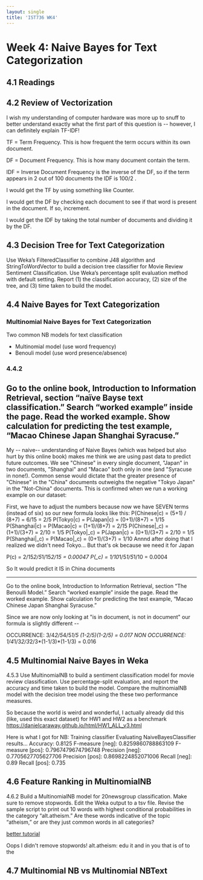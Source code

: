 ```yaml
---
layout: single
title: 'IST736 WK4'
---
```



# Week 4: Naive Bayes for Text Categorization
## 4.1 Readings
## 4.2 Review of Vectorization

I wish my understanding of computer hardware was more up to snuff to better understand exactly what the first part of this question is -- however, I can definitely explain TF-IDF! 

TF = Term Frequency. This is how frequent the term occurs within its own document. 

DF = Document Frequency. This is how many document contain the term. 

IDF = Inverse Document Frequency is the inverse of the DF, so if the term appears in 2 out of 100 documents the IDF is 100/2 . 

I would get the TF by using something like Counter. 

I would get the DF by checking each document to see if that word is present in the document. If so, increment. 

I would get the IDF by taking the total number of documents and dividing it by the DF.

## 4.3 Decision Tree for Text Categorization

Use Weka’s FilteredClassifier to combine J48 algorithm and StringToWordVector to build a decision tree classifier for Movie Review Sentiment Classification. Use Weka’s percentage split evaluation method with default setting. Report (1) the classification accuracy, (2) size of the tree, and (3) time taken to build the model.

## 4.4 Naive Bayes for Text Categorization

### Multinomial Naive Bayes for Text Categorization

Two common NB models for text classification
* Multinomial model (use word frequency)
* Benouli model (use word presence/absence)

### 4.4.2

Go to the online book, Introduction to Information Retrieval, section “naïve Bayse text classification.” Search “worked example” inside the page. Read the worked example. Show calculation for predicting the test example, “Macao Chinese Japan Shanghai Syracuse.”
---

My -- naive-- understanding of Naive Bayes (which was helped but also hurt by this online book) makes me think we are using past data to predict future outcomes. We see "Chinese" in every single document, "Japan" in two documents, "Shanghai" and "Macao" both only in one (and "Syracuse in none!). Common sense would dictate that the greater presence of "Chinese" in the "China" documents outweighs the negative "Tokyo Japan" in the "Not-China" documents. This is confirmed when we run a working example on our dataset:  

First, we have to adjust the numbers because now we have SEVEN terms (instead of six) so our new formula looks like this:
P(Chinese|c) = (5+1) / (8+7)  = 6/15 = 2/5
P(Tokyo|c) = P(Japan|c) = (0+1)/(8+7) = 1/15
P(Shanghai|c) = P(Macao|c) = (1+1)/(8+7) = 2/15
P(Chinese|_c) = (1+1)/(3+7)  = 2/10 = 1/5
P(Tokyo|_c) = P(Japan|c) = (0+1)/(3+7)  = 2/10 = 1/5
P(Shanghai|_c) = P(Macao|_c) = (0+1)/(3+7) = 1/10
Annnd after doing that I realized we didn't need Tokyo...
But that's ok because we need it for Japan

P(c) = 2/15*2/5*1/15*2/15 = 0.00047
P(_c) = 1/10*1/5*1/5*1/10 = 0.0004 

So It would predict it IS in China documents

---
Go to the online book, Introduction to Information Retrieval, section “The Benoulli Model.” Search “worked example” inside the page. Read the worked example. Show calculation for predicting the test example, “Macao Chinese Japan Shanghai Syracuse.”

Since we are now only looking at "is in document, is not in document" our formula is slightly different -- 

OCCURRENCE: 3/4*2/5*4/5*1/5 *(1-2/5)*(1-2/5) = 0.017
NON OCCURRENCE: 1/4*1/3*2/3*2/3*(1-1/3)*(1-1/3) = 0.016

## 4.5 Multinomial Naive Bayes in Weka

4.5.3 Use MultinomialNB to build a sentiment classification model for movie review classification. Use percentage-split evaluation, and report the accuracy and time taken to build the model. Compare the multinomialNB model with the decision tree model using the these two performance measures.

So because the world is weird and wonderful, I actually already did this (like, used this exact dataset) for HW1 and HW2 as a benchmark https://danielcaraway.github.io/html/HW1_ALL_v3.html

Here is what I got for NB:
Training classifier
Evaluating NaiveBayesClassifier results...
Accuracy: 0.8125
F-measure [neg]: 0.8259860788863109
F-measure [pos]: 0.7967479674796748
Precision [neg]: 0.7705627705627706
Precision [pos]: 0.8698224852071006
Recall [neg]: 0.89
Recall [pos]: 0.735

## 4.6 Feature Ranking in MultinomialNB

4.6.2 Build a MultinomialNB model for 20newsgroup classification. Make sure to remove stopwords. Edit the Weka output to a tsv file. Revise the sample script to print out 10 words with highest conditional probabilities in the category “alt.atheism.” Are these words indicative of the topic “atheism,” or are they just common words in all categories?

[better tutorial](https://scikit-learn.org/0.19/datasets/twenty_newsgroups.html)

Oops I didn't remove stopwords!
alt.atheism: edu it and in you that is of to the

## 4.7 Multinomial NB vs Multinomial NBText 